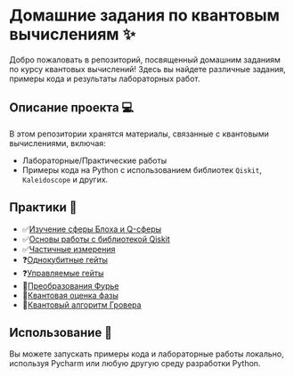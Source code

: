 # Домашние задания по квантовым вычислениям ✨

Добро пожаловать в репозиторий, посвященный домашним заданиям по курсу квантовых вычислений! Здесь вы найдете различные задания, примеры кода и результаты лабораторных работ.


## Описание проекта 💻
В этом репозитории хранятся материалы, связанные с квантовыми вычислениями, включая:
- Лабораторные/Практические работы
- Примеры кода на Python с использованием библиотек `Qiskit`, `Kaleidoscope` и других.

## Практики 📖
- ✅[Изучение сферы Блоха и Q-сферы](https://github.com/cl7paBka/quantum-computing-bonch/blob/main/practice_1/README_practice_1.md) 
- ✅[Основы работы c библиотекой Qiskit](https://github.com/cl7paBka/quantum-computing-bonch/blob/main/practice_2) 
- ✅[Частичные измерения](https://github.com/cl7paBka/quantum-computing-bonch/blob/main/practice_3) 
- ❓[Однокубитные гейты](https://github.com/cl7paBka/quantum-computing-bonch/blob/main/practice_4) 
- ❓[Управляемые гейты](https://github.com/cl7paBka/quantum-computing-bonch/blob/main/practice_5) 
- 📝[Преобразования Фурье](https://github.com/cl7paBka/quantum-computing-bonch/blob/main/practice_6) 
- 📝[Квантовая оценка фазы](https://github.com/cl7paBka/quantum-computing-bonch/blob/main/practice_7) 
- 📝[Квантовый алгоритм Гровера](https://github.com/cl7paBka/quantum-computing-bonch/blob/main/practice_8) 
## Использование 🚀
Вы можете запускать примеры кода и лабораторные работы локально, используя Pycharm или любую другую среду разработки Python.


